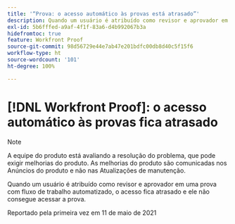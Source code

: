 ```yaml
---
title: '“Prova: o acesso automático às provas está atrasado”'
description: Quando um usuário é atribuído como revisor e aprovador em uma prova com fluxo de trabalho automatizado, o acesso fica atrasado e ele não consegue acessar a prova.
exl-id: 5b6fffed-a9af-4f1f-83a6-d4b992067b3a
hidefromtoc: true
feature: Workfront Proof
source-git-commit: 98d56729e44e7ab47e201bdfc00db8d40c5f15f6
workflow-type: ht
source-wordcount: '101'
ht-degree: 100%

---
```


# [!DNL Workfront Proof]: o acesso automático às provas fica atrasado

<!--Converted to story-->

>[!NOTE]
>
>A equipe do produto está avaliando a resolução do problema, que pode exigir melhorias do produto. As melhorias do produto são comunicadas nos Anúncios do produto e não nas Atualizações de manutenção.

Quando um usuário é atribuído como revisor e aprovador em uma prova com fluxo de trabalho automatizado, o acesso fica atrasado e ele não consegue acessar a prova.

Reportado pela primeira vez em 11 de maio de 2021
